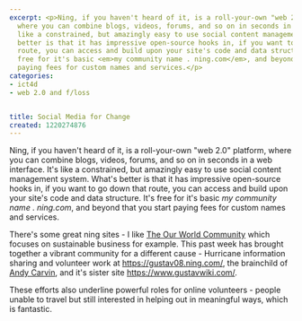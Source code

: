 ```yaml
---
excerpt: <p>Ning, if you haven't heard of it, is a roll-your-own "web 2.0" platform,
  where you can combine blogs, videos, forums, and so on in seconds in a web interface.  It's
  like a constrained, but amazingly easy to use social content management system.  What's
  better is that it has impressive open-source hooks in, if you want to go down that
  route, you can access and build upon your site's code and data structure.  It's
  free for it's basic <em>my community name . ning.com</em>, and beyond that you start
  paying fees for custom names and services.</p>
categories:
- ict4d
- web 2.0 and f/loss


title: Social Media for Change
created: 1220274876
---
```

<p>Ning, if you haven't heard of it, is a roll-your-own "web 2.0" platform, where you can combine blogs, videos, forums, and so on in seconds in a web interface.  It's like a constrained, but amazingly easy to use social content management system.  What's better is that it has impressive open-source hooks in, if you want to go down that route, you can access and build upon your site's code and data structure.  It's free for it's basic <em>my community name . ning.com</em>, and beyond that you start paying fees for custom names and services.</p>

<p>There's some great ning sites - I like <a href="https://ourworldcommunity.ning.com/">The Our World Community</a> which focuses on sustainable business for example.  This past week has brought together a vibrant community for a different cause - Hurricane information sharing and volunteer work at <a href="https://gustav08.ning.com/">https://gustav08.ning.com/</a>, the brainchild of <a href="https://www.andycarvin.com/archives/2008/08/getting_involved_in_gustav.html">Andy Carvin</a>, and it's sister site <a href="https://www.gustavwiki.com/wiki/Main_Page">https://www.gustavwiki.com/</a>.</p>

<p>These efforts also underline powerful roles for online volunteers - people unable to travel but still interested in helping out in meaningful ways, which is fantastic.</p>
